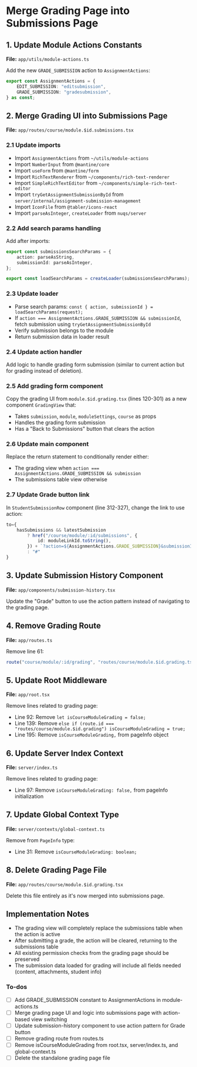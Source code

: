 <!-- c49a723e-c26f-4213-9bb5-f6d1ca619b42 a1a59cbd-1f1a-4f92-b34c-62e0a2912922 -->
# Merge Grading Page into Submissions Page

## 1. Update Module Actions Constants

**File:** `app/utils/module-actions.ts`

Add the new `GRADE_SUBMISSION` action to `AssignmentActions`:

```typescript
export const AssignmentActions = {
    EDIT_SUBMISSION: "editsubmission",
    GRADE_SUBMISSION: "gradesubmission",
} as const;
```

## 2. Merge Grading UI into Submissions Page

**File:** `app/routes/course/module.$id.submissions.tsx`

### 2.1 Update imports

- Import `AssignmentActions` from `~/utils/module-actions`
- Import `NumberInput` from `@mantine/core`
- Import `useForm` from `@mantine/form`
- Import `RichTextRenderer` from `~/components/rich-text-renderer`
- Import `SimpleRichTextEditor` from `~/components/simple-rich-text-editor`
- Import `tryGetAssignmentSubmissionById` from `server/internal/assignment-submission-management`
- Import `IconFile` from `@tabler/icons-react`
- Import `parseAsInteger`, `createLoader` from `nuqs/server`

### 2.2 Add search params handling

Add after imports:

```typescript
export const submissionsSearchParams = {
    action: parseAsString,
    submissionId: parseAsInteger,
};

export const loadSearchParams = createLoader(submissionsSearchParams);
```

### 2.3 Update loader

- Parse search params: `const { action, submissionId } = loadSearchParams(request);`
- If `action === AssignmentActions.GRADE_SUBMISSION && submissionId`, fetch submission using `tryGetAssignmentSubmissionById`
- Verify submission belongs to the module
- Return submission data in loader result

### 2.4 Update action handler

Add logic to handle grading form submission (similar to current action but for grading instead of deletion).

### 2.5 Add grading form component

Copy the grading UI from `module.$id.grading.tsx` (lines 120-301) as a new component `GradingView` that:

- Takes `submission`, `module`, `moduleSettings`, `course` as props
- Handles the grading form submission
- Has a "Back to Submissions" button that clears the action

### 2.6 Update main component

Replace the return statement to conditionally render either:

- The grading view when `action === AssignmentActions.GRADE_SUBMISSION && submission`
- The submissions table view otherwise

### 2.7 Update Grade button link

In `StudentSubmissionRow` component (line 312-327), change the link to use action:

```typescript
to={
    hasSubmissions && latestSubmission
        ? href("/course/module/:id/submissions", {
            id: moduleLinkId.toString(),
        }) + `?action=${AssignmentActions.GRADE_SUBMISSION}&submissionId=${latestSubmission.id}`
        : "#"
}
```

## 3. Update Submission History Component

**File:** `app/components/submission-history.tsx`

Update the "Grade" button to use the action pattern instead of navigating to the grading page.

## 4. Remove Grading Route

**File:** `app/routes.ts`

Remove line 61:

```typescript
route("course/module/:id/grading", "routes/course/module.$id.grading.tsx"),
```

## 5. Update Root Middleware

**File:** `app/root.tsx`

Remove lines related to grading page:

- Line 92: Remove `let isCourseModuleGrading = false;`
- Line 139: Remove `else if (route.id === "routes/course/module.$id.grading") isCourseModuleGrading = true;`
- Line 195: Remove `isCourseModuleGrading,` from pageInfo object

## 6. Update Server Index Context

**File:** `server/index.ts`

Remove lines related to grading page:

- Line 97: Remove `isCourseModuleGrading: false,` from pageInfo initialization

## 7. Update Global Context Type

**File:** `server/contexts/global-context.ts`

Remove from `PageInfo` type:

- Line 31: Remove `isCourseModuleGrading: boolean;`

## 8. Delete Grading Page File

**File:** `app/routes/course/module.$id.grading.tsx`

Delete this file entirely as it's now merged into submissions page.

## Implementation Notes

- The grading view will completely replace the submissions table when the action is active
- After submitting a grade, the action will be cleared, returning to the submissions table
- All existing permission checks from the grading page should be preserved
- The submission data loaded for grading will include all fields needed (content, attachments, student info)

### To-dos

- [ ] Add GRADE_SUBMISSION constant to AssignmentActions in module-actions.ts
- [ ] Merge grading page UI and logic into submissions page with action-based view switching
- [ ] Update submission-history component to use action pattern for Grade button
- [ ] Remove grading route from routes.ts
- [ ] Remove isCourseModuleGrading from root.tsx, server/index.ts, and global-context.ts
- [ ] Delete the standalone grading page file